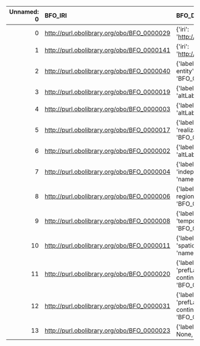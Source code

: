|   Unnamed: 0 | BFO_IRI                                    | BFO_DESC                                                                                                                                  | CAO_IRI                                                            | CAO_DESC                                              |
|-------------:|:-------------------------------------------|:------------------------------------------------------------------------------------------------------------------------------------------|:-------------------------------------------------------------------|:------------------------------------------------------|
|            0 | http://purl.obolibrary.org/obo/BFO_0000029 | {'iri': 'http://purl.obolibrary.org/obo/BFO_0000029'}                                                                                     | http://purl.obolibrary.org/obo/BFO_0000029                         | {'iri': 'http://purl.obolibrary.org/obo/BFO_0000029'} |
|            1 | http://purl.obolibrary.org/obo/BFO_0000141 | {'iri': 'http://purl.obolibrary.org/obo/BFO_0000141'}                                                                                     | http://purl.obolibrary.org/obo/BFO_0000141                         | {'iri': 'http://purl.obolibrary.org/obo/BFO_0000141'} |
|            2 | http://purl.obolibrary.org/obo/BFO_0000040 | {'label': 'material entity', 'prefLabel': 'material entity', 'altLabel': None, 'name': 'BFO_0000040'}                                     | http://www.ifomis.org/bfo/1.1/snap#MaterialEntity                  | {'label': 'material entity'}                          |
|            3 | http://purl.obolibrary.org/obo/BFO_0000019 | {'label': 'quality', 'prefLabel': 'quality', 'altLabel': None, 'name': 'BFO_0000019'}                                                     | http://www.ifomis.org/bfo/1.1/snap#Quality                         | {'label': 'quality', 'name': 'quality'}               |
|            4 | http://purl.obolibrary.org/obo/BFO_0000003 | {'label': 'occurrent', 'prefLabel': 'occurrent', 'altLabel': None, 'name': 'BFO_0000003'}                                                 | http://www.ifomis.org/bfo/1.1/snap#Occurrent                       | {'label': 'occurrent', 'name': 'occurrent'}           |
|            5 | http://purl.obolibrary.org/obo/BFO_0000017 | {'label': 'realizable entity', 'prefLabel': 'realizable entity', 'altLabel': None, 'name': 'BFO_0000017'}                                 | http://www.ifomis.org/bfo/1.1/snap#RealizableEntity                | {'label': 'realizable entity'}                        |
|            6 | http://purl.obolibrary.org/obo/BFO_0000002 | {'label': 'continuant', 'prefLabel': 'continuant', 'altLabel': None, 'name': 'BFO_0000002'}                                               | http://www.ifomis.org/bfo/1.1/snap#Continuant                      | {'label': 'continuant', 'name': 'continuant'}         |
|            7 | http://purl.obolibrary.org/obo/BFO_0000004 | {'label': 'independent continuant', 'prefLabel': 'independent continuant', 'altLabel': None, 'name': 'BFO_0000004'}                       | http://www.ifomis.org/bfo/1.1/snap#IndependentContinuant           | {'label': 'independent continuant'}                   |
|            8 | http://purl.obolibrary.org/obo/BFO_0000006 | {'label': 'spatial region', 'prefLabel': 'spatial region', 'altLabel': None, 'name': 'BFO_0000006'}                                       | http://www.ifomis.org/bfo/1.1/snap#SpatialRegion                   | {'label': 'spatial region'}                           |
|            9 | http://purl.obolibrary.org/obo/BFO_0000008 | {'label': 'temporal region', 'prefLabel': 'temporal region', 'altLabel': None, 'name': 'BFO_0000008'}                                     | http://www.ifomis.org/bfo/1.1/span#TemporalRegion                  | {'label': 'temporal region'}                          |
|           10 | http://purl.obolibrary.org/obo/BFO_0000011 | {'label': 'spatiotemporal region', 'prefLabel': 'spatiotemporal region', 'altLabel': None, 'name': 'BFO_0000011'}                         | http://www.ifomis.org/bfo/1.1/snap#SpatiotemporalRegion            | {'label': 'spatiotemporal region'}                    |
|           11 | http://purl.obolibrary.org/obo/BFO_0000020 | {'label': 'specifically dependent continuant', 'prefLabel': 'specifically dependent continuant', 'altLabel': None, 'name': 'BFO_0000020'} | http://www.ifomis.org/bfo/1.1/snap#SpecificallyDependentContinuant | {'label': 'specifically dependent continuant'}        |
|           12 | http://purl.obolibrary.org/obo/BFO_0000031 | {'label': 'generically dependent continuant', 'prefLabel': 'generically dependent continuant', 'altLabel': None, 'name': 'BFO_0000031'}   | http://www.ifomis.org/bfo/1.1/snap#GenericallyDependentContinuant  | {'label': 'generically dependent continuant'}         |
|           13 | http://purl.obolibrary.org/obo/BFO_0000023 | {'label': 'role', 'prefLabel': 'role', 'altLabel': None, 'name': 'BFO_0000023'}                                                           | http://purl.obolibrary.org/obo/CHEBI_50906                         | {'label': 'role'}                                     |